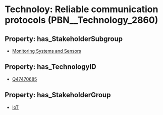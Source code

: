 # Technoloy: __Reliable communication protocols__ (PBN__Technology_2860)

## Property: has_StakeholderSubgroup

* [Monitoring Systems and Sensors](PBN__TechSubgroup_119)

## Property: has_TechnologyID

* [Q47470685](Q47470685)

## Property: has_StakeholderGroup

* [IoT](PBN__TechGroup_16)

